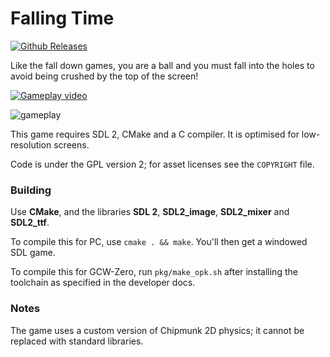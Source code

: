 # Falling Time
[![Github Releases](https://img.shields.io/github/downloads/cxong/fallingtime/latest/total.svg)]()

Like the fall down games, you are a ball and you must fall into the holes to avoid being crushed by the top of the screen!

[![Gameplay video](http://img.youtube.com/vi/3MVMJkOYHSg/0.jpg)](https://www.youtube.com/watch?v=3MVMJkOYHSg)

![gameplay](https://github.com/cxong/fallingtime/blob/master/screenshot.png)

This game requires SDL 2, CMake and a C compiler. It is optimised for low-resolution screens.

Code is under the GPL version 2; for asset licenses see the `COPYRIGHT` file.

### Building

Use **CMake**, and the libraries **SDL 2**, **SDL2_image**, **SDL2_mixer** and **SDL2_ttf**.

To compile this for PC, use `cmake . && make`. You'll then get a windowed SDL game.

To compile this for GCW-Zero, run `pkg/make_opk.sh` after installing the toolchain as specified in the developer docs.

### Notes

The game uses a custom version of Chipmunk 2D physics; it cannot be replaced with standard libraries.
